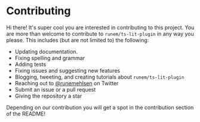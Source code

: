 # Contributing

Hi there! It's super cool you are interested in contributing to this project. You are more than welcome to contribute to `runem/ts-lit-plugin` in any way you please. This includes (but are not limited to) the following:

-   Updating documentation.
-   Fixing spelling and grammar
-   Adding tests
-   Fixing issues and suggesting new features
-   Blogging, tweeting, and creating tutorials about `runem/ts-lit-plugin`
-   Reaching out to [@runemehlsen](https://twitter.com/runemehlsen) on Twitter
-   Submit an issue or a pull request
-   Giving the repository a star

Depending on our contribution you will get a spot in the contribution section of the README!
